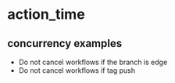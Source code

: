 # action_time

## concurrency examples

- Do not cancel workflows if the branch is edge
- Do not cancel workflows if tag push

